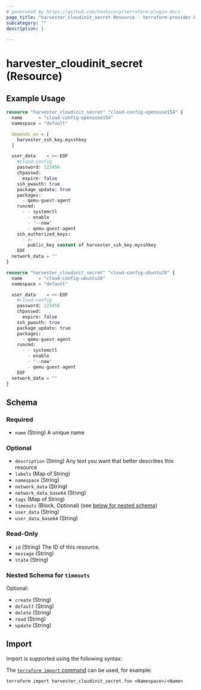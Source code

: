 ```yaml
---
# generated by https://github.com/hashicorp/terraform-plugin-docs
page_title: "harvester_cloudinit_secret Resource - terraform-provider-harvester"
subcategory: ""
description: |-
  
---
```


# harvester_cloudinit_secret (Resource)



## Example Usage

```terraform
resource "harvester_cloudinit_secret" "cloud-config-opensuse154" {
  name      = "cloud-config-opensuse154"
  namespace = "default"

  depends_on = [
    harvester_ssh_key.mysshkey
  ]

  user_data    = <<-EOF
    #cloud-config
    password: 123456
    chpasswd:
      expire: false
    ssh_pwauth: true
    package_update: true
    packages:
      - qemu-guest-agent
    runcmd:
      - - systemctl
        - enable
        - '--now'
        - qemu-guest-agent
    ssh_authorized_keys:
      - >-
        public_key content of harvester_ssh_key.mysshkey
    EOF
  network_data = ""
}

resource "harvester_cloudinit_secret" "cloud-config-ubuntu20" {
  name      = "cloud-config-ubuntu20"
  namespace = "default"

  user_data    = <<-EOF
    #cloud-config
    password: 123456
    chpasswd:
      expire: false
    ssh_pwauth: true
    package_update: true
    packages:
      - qemu-guest-agent
    runcmd:
      - - systemctl
        - enable
        - '--now'
        - qemu-guest-agent
    EOF
  network_data = ""
}
```

<!-- schema generated by tfplugindocs -->
## Schema

### Required

- `name` (String) A unique name

### Optional

- `description` (String) Any text you want that better describes this resource
- `labels` (Map of String)
- `namespace` (String)
- `network_data` (String)
- `network_data_base64` (String)
- `tags` (Map of String)
- `timeouts` (Block, Optional) (see [below for nested schema](#nestedblock--timeouts))
- `user_data` (String)
- `user_data_base64` (String)

### Read-Only

- `id` (String) The ID of this resource.
- `message` (String)
- `state` (String)

<a id="nestedblock--timeouts"></a>
### Nested Schema for `timeouts`

Optional:

- `create` (String)
- `default` (String)
- `delete` (String)
- `read` (String)
- `update` (String)

## Import

Import is supported using the following syntax:

The [`terraform import` command](https://developer.hashicorp.com/terraform/cli/commands/import) can be used, for example:

```shell
terraform import harvester_cloudinit_secret.foo <Namespace>/<Name>
```
